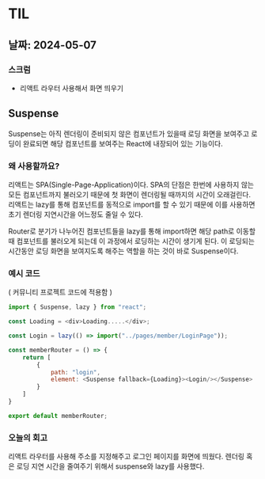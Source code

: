 # TIL
## 날짜: 2024-05-07

### 스크럼
* 리액트 라우터 사용해서 화면 띄우기


## Suspense
Suspense는 아직 렌더링이 준비되지 않은 컴포넌트가 있을때 로딩 화면을 보여주고 로딩이 완료되면 해당 컴포넌트를 보여주는 React에 내장되어 있는 기능이다.

### 왜 사용할까요?
리액트는 SPA(Single-Page-Application)이다. SPA의 단점은 한번에 사용하지 않는 모든 컴포넌트까지 불러오기 때문에 첫 화면이 렌더링될 때까지의 시간이 오래걸린다. 리액트는 lazy를 통해 컴포넌트를 동적으로 import를 할 수 있기 때문에 이를 사용하면 초기 렌더링 지연시간을 어느정도 줄일 수 있다.

Router로 분기가 나누어진 컴포넌트들을 lazy를 통해 import하면 해당 path로 이동할 때 컴포넌트를 불러오게 되는데 이 과정에서 로딩하는 시간이 생기게 된다. 이 로딩되는 시간동안 로딩 화면을 보여지도록 해주는 역할을 하는 것이 바로 Suspense이다.

### 예시 코드

( 커뮤니티 프로젝트 코드에 적용함 )
```javascript
import { Suspense, lazy } from "react";

const Loading = <div>Loading.....</div>;

const Login = lazy(() => import("../pages/member/LoginPage"));

const memberRouter = () => {
    return [
        {
            path: "login",
            element: <Suspense fallback={Loading}><Login/></Suspense>
        }
    ]
}

export default memberRouter;
```

### 오늘의 회고 
리액트 라우터를 사용해 주소를 지정해주고 로그인 페이지를 화면에 띄웠다.
렌더링 혹은 로딩 지연 시간을 줄여주기 위해서 suspense와 lazy를 사용했다.